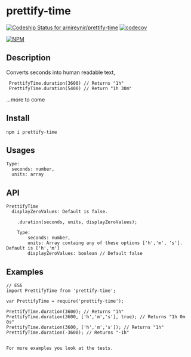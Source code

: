 # prettify-time
[ ![Codeship Status for arnireynir/prettify-time](https://codeship.com/projects/fcf26af0-f28d-0133-1d88-521033f49c46/status?branch=master)](https://codeship.com/projects/149505) [![codecov](https://codecov.io/gh/arnireynir/prettify-time/branch/master/graph/badge.svg)](https://codecov.io/gh/arnireynir/prettify-time)


[![NPM](https://nodei.co/npm/prettify-time.png)](https://nodei.co/npm/prettify-time/)

## Description
 Converts seconds into human readable text,


     PrettifyTime.duration(3600) // Returns "1h"
     PrettifyTime.duration(5400) // Return "1h 30m"
 ...more to come

## Install
    npm i prettify-time

## Usages
    Type:
      seconds: number,
      units: array


## API
    PrettifyTime
      displayZeroValues: Default is false.

        .duration(seconds, units, displayZeroValues);

        Type:
            seconds: number,
            units: Array containg any of these options ['h','m', 's']. Default is ['h','m']
            displayZeroValues: boolean // Default false

## Examples
    // ES6
    import PrettifyTime from 'prettify-time';

    var PrettifyTime = require('prettify-time');

    PrettifyTime.duration(3600); // Returns "1h"
    PrettifyTime.duration(3600, ['h','m','s'], true); // Returns "1h 0m 0s"
    PrettifyTime.duration(3600, ['h','m','s']); // Returns "1h"
    PrettifyTime.duration(-3600); // Returns "-1h"


    For more examples you look at the tests.
